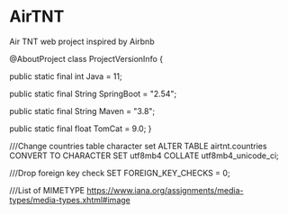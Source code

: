 # AirTNT

Air TNT web project inspired by Airbnb

@AboutProject
class ProjectVersionInfo {

public static final int Java = 11;

public static final String SpringBoot = "2.54";

public static final String Maven = "3.8";

public static final float TomCat = 9.0;
}

///Change countries table character set
ALTER TABLE airtnt.countries CONVERT TO CHARACTER SET utf8mb4 COLLATE utf8mb4_unicode_ci;

///Drop foreign key check
SET FOREIGN_KEY_CHECKS = 0;

///List of MIMETYPE
https://www.iana.org/assignments/media-types/media-types.xhtml#image
